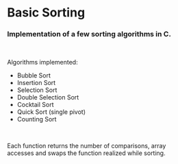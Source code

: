 # Basic Sorting
### Implementation of a few sorting algorithms in C. 
</br>

Algorithms implemented:
- Bubble Sort
- Insertion Sort
- Selection Sort
- Double Selection Sort
- Cocktail Sort
- Quick Sort (single pivot)
- Counting Sort
</br>

Each function returns the number of comparisons, array   
accesses and swaps the function realized while sorting.
